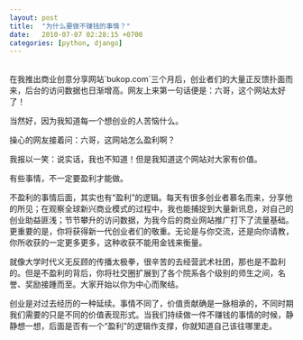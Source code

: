 ```yaml
---
layout: post
title:  "为什么要做不赚钱的事情？"
date:   2010-07-07 02:28:15 +0700
categories: [python, django]
---
```

<br>
在我推出商业创意分享网站`bukop.com`三个月后，创业者们的大量正反馈扑面而来，后台的访问数据也日渐增高。网友上来第一句话便是：六哥，这个网站太好了！

当然好，因为我知道每一个想创业的人苦恼什么。

 

操心的网友接着问：六哥，这网站怎么盈利啊？

我报以一笑：说实话，我也不知道！但是我知道这个网站对大家有价值。

 

有些事情，不一定要盈利才能做。

 

不盈利的事情后面，其实也有“盈利”的逻辑。每天有很多创业者慕名而来，分享他的所见；在观察全球新兴商业模式的过程中，我也能捕捉到大量新讯息，对自己的创业助益匪浅；节节攀升的访问数据，为我今后的商业网站推广打下了流量基础。更重要的是，你将获得新一代创业者们的敬重。无论是与你交流，还是向你请教，你所收获的一定更多更多，这种收获不能用金钱来衡量。

 

就像大学时代义无反顾的传播太极拳，很辛苦的去经营武术社团，那也是不盈利的。但是不盈利的背后，你将社交圈扩展到了各个院系各个级别的师生之间，名誉、奖励接踵而至。大家开始以你为中心而聚结。



创业是对过去经历的一种延续。事情不同了，价值贡献确是一脉相承的，不同时期我们需要的只是不同的价值表现形式。当我们持续做一件不赚钱的事情的时候，静静想一想，后面是否有一个“盈利”的逻辑作支撑，你就知道自己该往哪里走。


